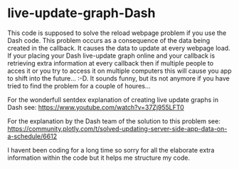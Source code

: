 # live-update-graph-Dash

This code is supposed to solve the reload webpage problem if you use the Dash code. This problem occurs as a
consequence of the data being created in the callback. It causes the data to update at every webpage load. 
If your placing your Dash live-update graph online and your callback is retrieving  extra information at 
every callback then if multiple people to acces it or you try to access it on multiple computers 
this will cause you app to shift into the future... :-D. It sounds funny, but its not anymore if you 
have tried to find the problem for a couple of houres... 

For the wonderfull sentdex explanation of creating live update graphs in Dash see:
https://www.youtube.com/watch?v=37Zj955LFT0

For the explanation by the Dash team of the solution to this problem see:
https://community.plotly.com/t/solved-updating-server-side-app-data-on-a-schedule/6612

I havent been coding for a long time so sorry for all the elaborate extra information within the code
but it helps me structure my code. 
